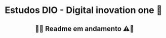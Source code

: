 # Estudos DIO - Digital inovation one :star2:

<h2 align="center">
🚥🔨 Readme em andamento ⚠️🚧
</h2>
